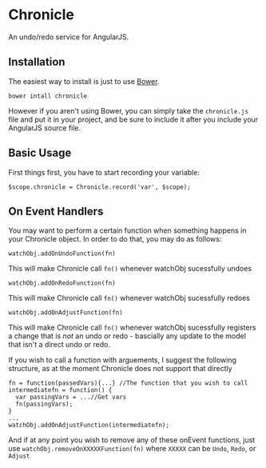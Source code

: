 # **Chronicle**
An undo/redo service for AngularJS.
## **Installation**
The easiest way to install is just to use [Bower](http://bower.io/
"Bower").

    bower intall chronicle

However if you aren't using Bower, you can simply take the
`chronicle.js` file and put it in your project, and be sure to include
it after you include your AngularJS source file.

## **Basic Usage**
First things first, you have to start recording your variable:

    $scope.chronicle = Chronicle.record('var', $scope);

## **On Event Handlers**
You may want to perform a certain function when something happens in
your Chronicle object. In order to do that, you may do as follows:

    watchObj.addOnUndoFunction(fn)

This will make Chronicle call `fn()` whenever watchObj sucessfully
undoes

    watchObj.addOnRedoFunction(fn)

This will make Chronicle call `fn()` whenever watchObj sucessfully
redoes

    watchObj.addOnAdjustFunction(fn)

This will make Chronicle call `fn()` whenever watchObj sucessfully
registers a change that is *not* an undo or redo - bascially any update
to the model that isn't a direct undo or redo.

If you wish to call a function with arguements, I suggest the following
structure, as at the moment Chronicle does not support that directly

    fn = function(passedVars){...} //The function that you wish to call
    intermediatefn = function() {
      var passingVars = ...//Get vars
      fn(passingVars);
    }
    ...
    watchObj.addOnAdjustFunction(intermediatefn);

And if at any point you wish to remove any of these onEvent functions,
just use `watchObj.removeOnXXXXXFunction(fn)` where `XXXXX` can be `Undo`,
`Redo`, or `Adjust`
